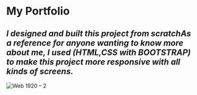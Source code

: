 #  My Portfolio



## *I designed and built this project from scratchAs a reference for anyone wanting to know more about me, I used **(HTML,CSS with BOOTSTRAP)** to make this project more responsive with all kinds of screens.*

![Web 1920 – 2](https://user-images.githubusercontent.com/100237201/158185716-f2754d31-d434-4f85-a919-7b5bdc6c30c6.png)

